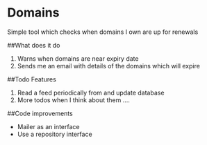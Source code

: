 Domains
============
Simple tool which checks when domains I own are up for renewals

##What does it do
1. Warns when domains are near expiry date
2. Sends me an email with details of the domains which will expire

##Todo Features
1. Read a feed periodically from and update database
2. More todos when I think about them ....

##Code improvements
* Mailer as an interface
* Use a repository interface